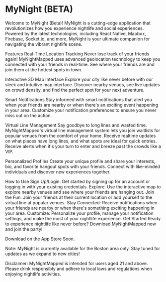# MyNight (BETA)

Welcome to MyNight (Beta)!
MyNight is a cutting-edge application that revolutionizes how you experience nightlife and social experiences. Powered by the latest technologies, including React Native, Mapbox, Firebase, Socket.io, and more, MyNight is your ultimate companion for navigating the vibrant nightlife scene.

Features
Real-Time Location Tracking
Never lose track of your friends again! MyNightMapped uses advanced geolocation technology to keep you connected with your friends in real-time. See where your friends are and join them at the hottest spots in town.

Interactive 3D Map Interface
Explore your city like never before with our sleek and intuitive map interface. Discover nearby venues, see live updates on crowd density, and find the perfect spot for your next adventure.

Smart Notifications
Stay informed with smart notifications that alert you when your friends are nearby or when there's an exciting event happening in your area. Customize your notification preferences to ensure you never miss out on the action.

Virtual Line Management
Say goodbye to long lines and wasted time. MyNightMapped's virtual line management system lets you join waitlists for popular venues from the comfort of your home. Receive realtime updates on what places have long lines, and what spots are ideal for quick entries. Receive alerts when it's your turn to enter and breeze past the crowds like a VIP.

Personalized Profiles
Create your unique profile and share your interests, bio, and favorite hangout spots with your friends. Connect with like-minded individuals and discover new experiences together.

How to Use
Sign Up/Login: Get started by signing up for an account or logging in with your existing credentials.
Explore: Use the interactive map to explore nearby venues and see where your friends are hanging out.
Join the Fun: Join your friends at their current location or add yourself to the virtual line at popular venues.
Stay Connected: Receive notifications when your friends are nearby or when there's something exciting happening in your area.
Customize: Personalize your profile, manage your notification settings, and make the most of your nightlife experience.
Get Started
Ready to experience nightlife like never before? Download MyNightMapped now and join the party!

Download on the App Store Soon.

Note: MyNight is currently available for the Boston area only. Stay tuned for updates as we expand to new cities!

Disclaimer: MyNightMapped is intended for users aged 21 and above. Please drink responsibly and adhere to local laws and regulations when enjoying nightlife activities.

